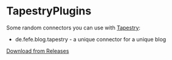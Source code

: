 # TapestryPlugins
 
Some random connectors you can use with [Tapestry](https://usetapestry.com):

  * de.fefe.blog.tapestry - a unique connector for a unique blog
  
[Download from Releases](https://github.com/chockenberry/TapestryConnectors/releases/latest)
